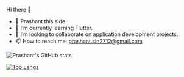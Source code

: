 Hi there 👋
- 🧑 Prashant this side.
- 🌱 I’m currently learning Flutter.
- 👯 I’m looking to collaborate on application development projects.
- 📫 How to reach me: prashant.sin2712@gmail.com 

![Prashant's GitHub stats](https://github-readme-stats.vercel.app/api?username=prashantCipher27&show_icons=true&theme=radical)

[![Top Langs](https://github-readme-stats.vercel.app/api/top-langs/?username=prashantCipher27&layout=compact)](https://github.com/prashantCipher27/github-readme-stats)
<!--
**prashantCipher27/prashantCipher27** is a ✨ _special_ ✨ repository because its `README.md` (this file) appears on your GitHub profile.

Here are some ideas to get you started:



-->

